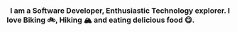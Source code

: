 ### &nbsp;&nbsp;I am a Software Developer, Enthusiastic Technology explorer. I love Biking 🚲, Hiking 🏔️ and eating delicious food 😋.